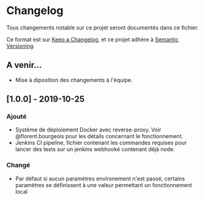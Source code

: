 # Changelog
Tous changements notable sur ce projet seront documentés dans ce fichier. 


Ce format est sur [Keep a Changelog](https://keepachangelog.com/en/1.0.0/),
et ce projet adhère à [Semantic Versioning](https://semver.org/spec/v2.0.0.html).

## A venir...
- Mise à diposition des changements à l'équipe.

## [1.0.0] - 2019-10-25
### Ajouté
- Système de déploiement Docker avec reverse-proxy. Voir @florent.bourgeois pour les détails concernant le fonctionnement.
- Jenkins CI pipeline, fichier contenant les commandes requises pour lancer des tests sur un jenkins webhooké contenant déjà node.

### Changé
- Par défaut si aucun paramètres environement n'est passé, certains paramètres se définissent à une valeur permettant un fonctionnement local

